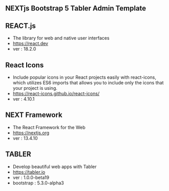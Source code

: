 ## NEXTjs Bootstrap 5 Tabler Admin Template

## REACT.js

- The library for web and native user interfaces
- https://react.dev
- ver : 18.2.0

## React Icons

- Include popular icons in your React projects easily with react-icons, which utilizes ES6 imports that allows you to include only the icons that your project is using.
- https://react-icons.github.io/react-icons/
- ver : 4.10.1

## NEXT Framework

- The React Framework for the Web
- https://nextjs.org
- ver : 13.4.10

## TABLER

- Develop beautiful web apps with Tabler
- https://tabler.io
- ver : 1.0.0-beta19
- bootstrap : 5.3.0-alpha3
